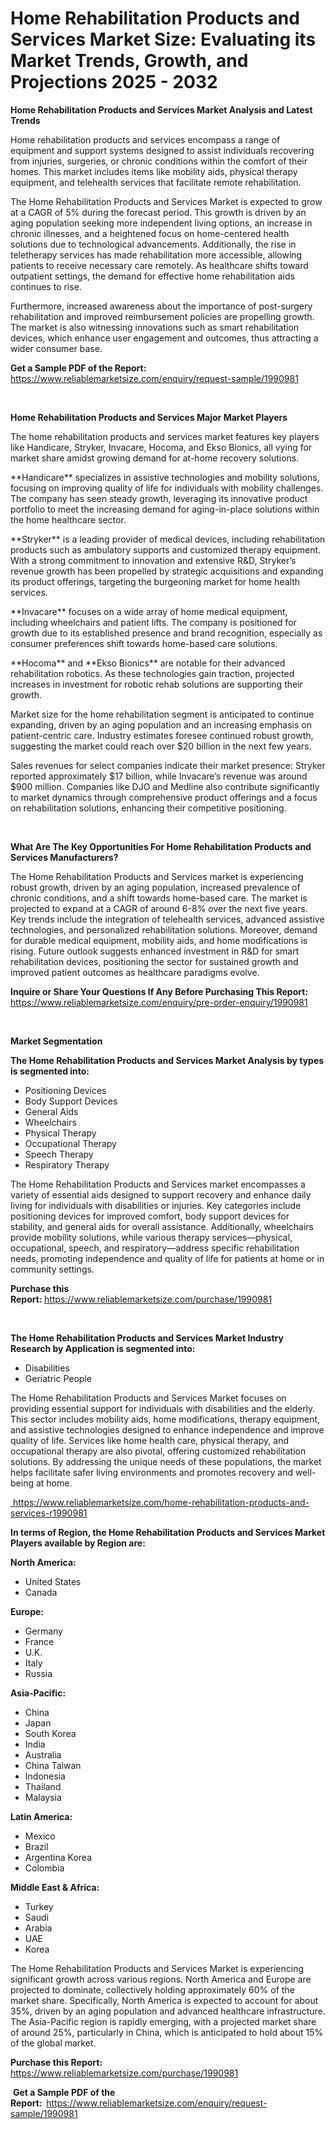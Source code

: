 <p><h1>Home Rehabilitation Products and Services Market Size: Evaluating its Market Trends, Growth, and Projections 2025 - 2032</h1></p><p><strong>Home Rehabilitation Products and Services Market Analysis and Latest Trends</strong></p>
<p><p>Home rehabilitation products and services encompass a range of equipment and support systems designed to assist individuals recovering from injuries, surgeries, or chronic conditions within the comfort of their homes. This market includes items like mobility aids, physical therapy equipment, and telehealth services that facilitate remote rehabilitation. </p><p>The Home Rehabilitation Products and Services Market is expected to grow at a CAGR of 5% during the forecast period. This growth is driven by an aging population seeking more independent living options, an increase in chronic illnesses, and a heightened focus on home-centered health solutions due to technological advancements. Additionally, the rise in teletherapy services has made rehabilitation more accessible, allowing patients to receive necessary care remotely. As healthcare shifts toward outpatient settings, the demand for effective home rehabilitation aids continues to rise. </p><p>Furthermore, increased awareness about the importance of post-surgery rehabilitation and improved reimbursement policies are propelling growth. The market is also witnessing innovations such as smart rehabilitation devices, which enhance user engagement and outcomes, thus attracting a wider consumer base.</p></p>
<p><strong>Get a Sample PDF of the Report:&nbsp;</strong> <a href="https://www.reliablemarketsize.com/enquiry/request-sample/1990981?utm_campaign=2480&utm_medium=2&utm_source=Github&utm_content=ia&utm_term=12042025&utm_id=home-rehabilitation-products-and-services">https://www.reliablemarketsize.com/enquiry/request-sample/1990981</a></p>
<p>&nbsp;</p>
<p><strong>Home Rehabilitation Products and Services Major Market Players</strong></p>
<p><p>The home rehabilitation products and services market features key players like Handicare, Stryker, Invacare, Hocoma, and Ekso Bionics, all vying for market share amidst growing demand for at-home recovery solutions. </p><p>**Handicare** specializes in assistive technologies and mobility solutions, focusing on improving quality of life for individuals with mobility challenges. The company has seen steady growth, leveraging its innovative product portfolio to meet the increasing demand for aging-in-place solutions within the home healthcare sector.</p><p>**Stryker** is a leading provider of medical devices, including rehabilitation products such as ambulatory supports and customized therapy equipment. With a strong commitment to innovation and extensive R&D, Stryker’s revenue growth has been propelled by strategic acquisitions and expanding its product offerings, targeting the burgeoning market for home health services.</p><p>**Invacare** focuses on a wide array of home medical equipment, including wheelchairs and patient lifts. The company is positioned for growth due to its established presence and brand recognition, especially as consumer preferences shift towards home-based care solutions. </p><p>**Hocoma** and **Ekso Bionics** are notable for their advanced rehabilitation robotics. As these technologies gain traction, projected increases in investment for robotic rehab solutions are supporting their growth.</p><p>Market size for the home rehabilitation segment is anticipated to continue expanding, driven by an aging population and an increasing emphasis on patient-centric care. Industry estimates foresee continued robust growth, suggesting the market could reach over $20 billion in the next few years.</p><p>Sales revenues for select companies indicate their market presence: Stryker reported approximately $17 billion, while Invacare’s revenue was around $900 million. Companies like DJO and Medline also contribute significantly to market dynamics through comprehensive product offerings and a focus on rehabilitation solutions, enhancing their competitive positioning.</p></p>
<p>&nbsp;</p>
<p><strong>What Are The Key Opportunities For Home Rehabilitation Products and Services Manufacturers?</strong></p>
<p><p>The Home Rehabilitation Products and Services market is experiencing robust growth, driven by an aging population, increased prevalence of chronic conditions, and a shift towards home-based care. The market is projected to expand at a CAGR of around 6-8% over the next five years. Key trends include the integration of telehealth services, advanced assistive technologies, and personalized rehabilitation solutions. Moreover, demand for durable medical equipment, mobility aids, and home modifications is rising. Future outlook suggests enhanced investment in R&D for smart rehabilitation devices, positioning the sector for sustained growth and improved patient outcomes as healthcare paradigms evolve.</p></p>
<p><strong>Inquire or Share Your Questions If Any Before Purchasing This Report:</strong> <a href="https://www.reliablemarketsize.com/enquiry/pre-order-enquiry/1990981?utm_campaign=2480&utm_medium=2&utm_source=Github&utm_content=ia&utm_term=12042025&utm_id=home-rehabilitation-products-and-services">https://www.reliablemarketsize.com/enquiry/pre-order-enquiry/1990981</a></p>
<p>&nbsp;</p>
<p><strong>Market Segmentation</strong></p>
<p><strong>The Home Rehabilitation Products and Services Market Analysis by types is segmented into:</strong></p>
<p><ul><li>Positioning Devices</li><li>Body Support Devices</li><li>General Aids</li><li>Wheelchairs</li><li>Physical Therapy</li><li>Occupational Therapy</li><li>Speech Therapy</li><li>Respiratory Therapy</li></ul></p>
<p><p>The Home Rehabilitation Products and Services market encompasses a variety of essential aids designed to support recovery and enhance daily living for individuals with disabilities or injuries. Key categories include positioning devices for improved comfort, body support devices for stability, and general aids for overall assistance. Additionally, wheelchairs provide mobility solutions, while various therapy services—physical, occupational, speech, and respiratory—address specific rehabilitation needs, promoting independence and quality of life for patients at home or in community settings.</p></p>
<p><strong>Purchase this Report:&nbsp;</strong><a href="https://www.reliablemarketsize.com/purchase/1990981?utm_campaign=2480&utm_medium=2&utm_source=Github&utm_content=ia&utm_term=12042025&utm_id=home-rehabilitation-products-and-services">https://www.reliablemarketsize.com/purchase/1990981</a></p>
<p>&nbsp;</p>
<p><strong>The Home Rehabilitation Products and Services Market Industry Research by Application is segmented into:</strong></p>
<p><ul><li>Disabilities</li><li>Geriatric People</li></ul></p>
<p><p>The Home Rehabilitation Products and Services Market focuses on providing essential support for individuals with disabilities and the elderly. This sector includes mobility aids, home modifications, therapy equipment, and assistive technologies designed to enhance independence and improve quality of life. Services like home health care, physical therapy, and occupational therapy are also pivotal, offering customized rehabilitation solutions. By addressing the unique needs of these populations, the market helps facilitate safer living environments and promotes recovery and well-being at home.</p></p>
<p><a href="https://www.reliablemarketsize.com/home-rehabilitation-products-and-services-r1990981?utm_campaign=2480&utm_medium=2&utm_source=Github&utm_content=ia&utm_term=12042025&utm_id=home-rehabilitation-products-and-services">&nbsp;https://www.reliablemarketsize.com/home-rehabilitation-products-and-services-r1990981</a></p>
<p><strong>In terms of Region, the Home Rehabilitation Products and Services Market Players available by Region are:</strong></p>
<p>
    <p> <strong> North America: </strong>
        <ul>
            <li>United States</li>
            <li>Canada</li>
        </ul>
        </p> 
    <p> <strong> Europe: </strong>
        <ul>
            <li>Germany</li>
            <li>France</li>
            <li>U.K.</li>
            <li>Italy</li>
            <li>Russia</li>
        </ul>
        </p> 
    <p> <strong> Asia-Pacific: </strong>
        <ul>
            <li>China</li>
            <li>Japan</li>
            <li>South Korea</li>
            <li>India</li>
            <li>Australia</li>
            <li>China Taiwan</li>
            <li>Indonesia</li>
            <li>Thailand</li>
            <li>Malaysia</li>
        </ul>
        </p> 
    <p> <strong> Latin America: </strong>
        <ul>
            <li>Mexico</li>
            <li>Brazil</li>
            <li>Argentina Korea</li>
            <li>Colombia</li>
        </ul>
        </p> 
    <p> <strong> Middle East & Africa: </strong>
        <ul>
            <li>Turkey</li>
            <li>Saudi</li>
            <li>Arabia</li>
            <li>UAE</li>
            <li>Korea</li>
        </ul>
    </p>
    </p>
<p><p>The Home Rehabilitation Products and Services Market is experiencing significant growth across various regions. North America and Europe are projected to dominate, collectively holding approximately 60% of the market share. Specifically, North America is expected to account for about 35%, driven by an aging population and advanced healthcare infrastructure. The Asia-Pacific region is rapidly emerging, with a projected market share of around 25%, particularly in China, which is anticipated to hold about 15% of the global market.</p></p>
<p><strong>Purchase this Report: </strong><a href="https://www.reliablemarketsize.com/purchase/1990981?utm_campaign=2480&utm_medium=2&utm_source=Github&utm_content=ia&utm_term=12042025&utm_id=home-rehabilitation-products-and-services">https://www.reliablemarketsize.com/purchase/1990981</a></p>
<p>&nbsp;<strong>Get a Sample PDF of the Report:&nbsp;&nbsp;</strong><a href="https://www.reliablemarketsize.com/enquiry/request-sample/1990981?utm_campaign=2480&utm_medium=2&utm_source=Github&utm_content=ia&utm_term=12042025&utm_id=home-rehabilitation-products-and-services">https://www.reliablemarketsize.com/enquiry/request-sample/1990981</a></p>
<p><strong></strong></p>
<p><p></p><p></p><p></p></p>